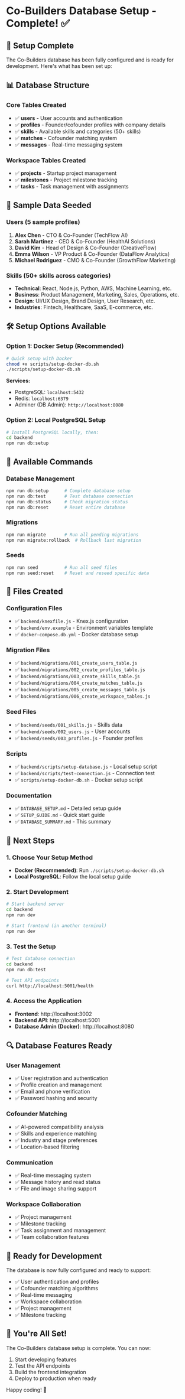 # Co-Builders Database Setup - Complete! ✅

## 🎉 **Setup Complete**

The Co-Builders database has been fully configured and is ready for development. Here's what has been set up:

## 📊 **Database Structure**

### **Core Tables Created**
- ✅ **users** - User accounts and authentication
- ✅ **profiles** - Founder/cofounder profiles with company details
- ✅ **skills** - Available skills and categories (50+ skills)
- ✅ **matches** - Cofounder matching system
- ✅ **messages** - Real-time messaging system

### **Workspace Tables Created**
- ✅ **projects** - Startup project management
- ✅ **milestones** - Project milestone tracking
- ✅ **tasks** - Task management with assignments

## 🌱 **Sample Data Seeded**

### **Users (5 sample profiles)**
1. **Alex Chen** - CTO & Co-Founder (TechFlow AI)
2. **Sarah Martinez** - CEO & Co-Founder (HealthAI Solutions)
3. **David Kim** - Head of Design & Co-Founder (CreativeFlow)
4. **Emma Wilson** - VP Product & Co-Founder (DataFlow Analytics)
5. **Michael Rodriguez** - CMO & Co-Founder (GrowthFlow Marketing)

### **Skills (50+ skills across categories)**
- **Technical**: React, Node.js, Python, AWS, Machine Learning, etc.
- **Business**: Product Management, Marketing, Sales, Operations, etc.
- **Design**: UI/UX Design, Brand Design, User Research, etc.
- **Industries**: Fintech, Healthcare, SaaS, E-commerce, etc.

## 🛠️ **Setup Options Available**

### **Option 1: Docker Setup (Recommended)**
```bash
# Quick setup with Docker
chmod +x scripts/setup-docker-db.sh
./scripts/setup-docker-db.sh
```

**Services:**
- PostgreSQL: `localhost:5432`
- Redis: `localhost:6379`
- Adminer (DB Admin): `http://localhost:8080`

### **Option 2: Local PostgreSQL Setup**
```bash
# Install PostgreSQL locally, then:
cd backend
npm run db:setup
```

## 🔧 **Available Commands**

### **Database Management**
```bash
npm run db:setup      # Complete database setup
npm run db:test       # Test database connection
npm run db:status     # Check migration status
npm run db:reset      # Reset entire database
```

### **Migrations**
```bash
npm run migrate       # Run all pending migrations
npm run migrate:rollback  # Rollback last migration
```

### **Seeds**
```bash
npm run seed          # Run all seed files
npm run seed:reset    # Reset and reseed specific data
```

## 📁 **Files Created**

### **Configuration Files**
- ✅ `backend/knexfile.js` - Knex.js configuration
- ✅ `backend/env.example` - Environment variables template
- ✅ `docker-compose.db.yml` - Docker database setup

### **Migration Files**
- ✅ `backend/migrations/001_create_users_table.js`
- ✅ `backend/migrations/002_create_profiles_table.js`
- ✅ `backend/migrations/003_create_skills_table.js`
- ✅ `backend/migrations/004_create_matches_table.js`
- ✅ `backend/migrations/005_create_messages_table.js`
- ✅ `backend/migrations/006_create_workspace_tables.js`

### **Seed Files**
- ✅ `backend/seeds/001_skills.js` - Skills data
- ✅ `backend/seeds/002_users.js` - User accounts
- ✅ `backend/seeds/003_profiles.js` - Founder profiles

### **Scripts**
- ✅ `backend/scripts/setup-database.js` - Local setup script
- ✅ `backend/scripts/test-connection.js` - Connection test
- ✅ `scripts/setup-docker-db.sh` - Docker setup script

### **Documentation**
- ✅ `DATABASE_SETUP.md` - Detailed setup guide
- ✅ `SETUP_GUIDE.md` - Quick start guide
- ✅ `DATABASE_SUMMARY.md` - This summary

## 🚀 **Next Steps**

### **1. Choose Your Setup Method**
- **Docker (Recommended)**: Run `./scripts/setup-docker-db.sh`
- **Local PostgreSQL**: Follow the local setup guide

### **2. Start Development**
```bash
# Start backend server
cd backend
npm run dev

# Start frontend (in another terminal)
npm run dev
```

### **3. Test the Setup**
```bash
# Test database connection
cd backend
npm run db:test

# Test API endpoints
curl http://localhost:5001/health
```

### **4. Access the Application**
- **Frontend**: http://localhost:3002
- **Backend API**: http://localhost:5001
- **Database Admin (Docker)**: http://localhost:8080

## 🔍 **Database Features Ready**

### **User Management**
- ✅ User registration and authentication
- ✅ Profile creation and management
- ✅ Email and phone verification
- ✅ Password hashing and security

### **Cofounder Matching**
- ✅ AI-powered compatibility analysis
- ✅ Skills and experience matching
- ✅ Industry and stage preferences
- ✅ Location-based filtering

### **Communication**
- ✅ Real-time messaging system
- ✅ Message history and read status
- ✅ File and image sharing support

### **Workspace Collaboration**
- ✅ Project management
- ✅ Milestone tracking
- ✅ Task assignment and management
- ✅ Team collaboration features

## 🎯 **Ready for Development**

The database is now fully configured and ready to support:
- ✅ User authentication and profiles
- ✅ Cofounder matching algorithms
- ✅ Real-time messaging
- ✅ Workspace collaboration
- ✅ Project management
- ✅ Milestone tracking

## 🎉 **You're All Set!**

The Co-Builders database setup is complete. You can now:
1. Start developing features
2. Test the API endpoints
3. Build the frontend integration
4. Deploy to production when ready

Happy coding! 🚀
